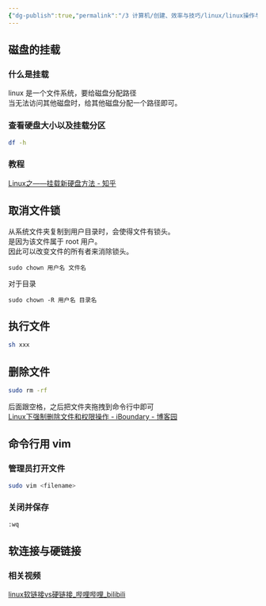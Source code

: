 ```yaml
---
{"dg-publish":true,"permalink":"/3 计算机/创建、效率与技巧/linux/linux操作与命令/文件相关命令/","title":"文件相关命令"}
---
```



## 磁盘的挂载
### 什么是挂载
linux 是一个文件系统，要给磁盘分配路径  
当无法访问其他磁盘时，给其他磁盘分配一个路径即可。
### 查看硬盘大小以及挂载分区
```sh
df -h
```
### 教程
[Linux之——挂载新硬盘方法 - 知乎](https://zhuanlan.zhihu.com/p/76697397)

## 取消文件锁
从系统文件夹复制到用户目录时，会使得文件有锁头。  
是因为该文件属于 root 用户。  
因此可以改变文件的所有者来消除锁头。
```
sudo chown 用户名 文件名
```
对于目录
```
sudo chown -R 用户名 目录名
```

## 执行文件
```sh
sh xxx
```

## 删除文件
```sh
sudo rm -rf
```
后面跟空格，之后把文件夹拖拽到命令行中即可  
[Linux下强制删除文件和权限操作 - iBoundary - 博客园](https://www.cnblogs.com/iBoundary/p/12653238.html)

## 命令行用 vim 
### 管理员打开文件
```sh
sudo vim <filename>
```
### 关闭并保存
```sh
:wq
```

## 软连接与硬链接
### 相关视频
[linux软链接vs硬链接\_哔哩哔哩\_bilibili](https://www.bilibili.com/video/BV1bh4y1E7aV/?spm_id_from=333.337.search-card.all.click&vd_source=20cb3e7c6ad3d64f0eb2d763ff005080)